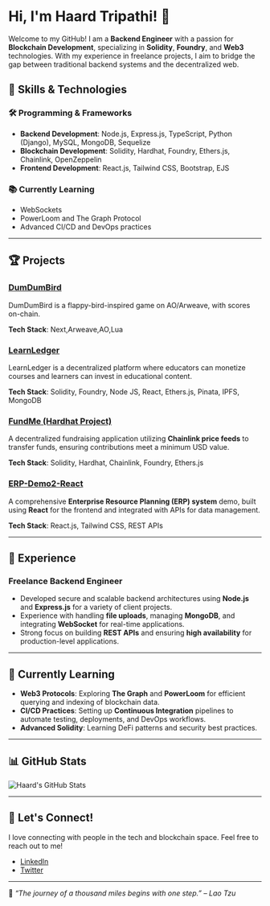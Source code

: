 # Hi, I'm Haard Tripathi! 👋

Welcome to my GitHub! I am a **Backend Engineer** with a passion for **Blockchain Development**, specializing in **Solidity**, **Foundry**, and **Web3** technologies. With my experience in freelance projects, I aim to bridge the gap between traditional backend systems and the decentralized web.

## 🚀 Skills & Technologies

### 🛠️ Programming & Frameworks
- **Backend Development**: Node.js, Express.js, TypeScript, Python (Django), MySQL, MongoDB, Sequelize
- **Blockchain Development**: Solidity, Hardhat, Foundry, Ethers.js, Chainlink, OpenZeppelin
- **Frontend Development**: React.js, Tailwind CSS, Bootstrap, EJS

### 📚 Currently Learning
- WebSockets
- PowerLoom and The Graph Protocol
- Advanced CI/CD and DevOps practices

---

## 🏆 Projects
### [DumDumBird](https://github.com/Haardtripathi/dumdumbird)
DumDumBird is a flappy-bird-inspired game on AO/Arweave, with scores on-chain.

**Tech Stack**: Next,Arweave,AO,Lua

### [LearnLedger](https://github.com/Haardtripathi/learn-ledger-basedIndia)
LearnLedger is a decentralized platform where educators can monetize courses and learners can invest in educational content.

**Tech Stack**: Solidity, Foundry, Node JS, React, Ethers.js, Pinata, IPFS,  MongoDB

### [FundMe (Hardhat Project)](https://github.com/Haardtripathi/hardhat-fund-me-ts)
A decentralized fundraising application utilizing **Chainlink price feeds** to transfer funds, ensuring contributions meet a minimum USD value.

**Tech Stack**: Solidity, Hardhat, Chainlink, Foundry, Ethers.js

### [ERP-Demo2-React](https://github.com/Haardtripathi/ERP-Demo2-React)
A comprehensive **Enterprise Resource Planning (ERP) system** demo, built using **React** for the frontend and integrated with APIs for data management.

**Tech Stack**: React.js, Tailwind CSS, REST APIs

---

## 💼 Experience

### Freelance Backend Engineer
- Developed secure and scalable backend architectures using **Node.js** and **Express.js** for a variety of client projects.
- Experience with handling **file uploads**, managing **MongoDB**, and integrating **WebSocket** for real-time applications.
- Strong focus on building **REST APIs** and ensuring **high availability** for production-level applications.

---

## 🧠 Currently Learning
- **Web3 Protocols**: Exploring **The Graph** and **PowerLoom** for efficient querying and indexing of blockchain data.
- **CI/CD Practices**: Setting up **Continuous Integration** pipelines to automate testing, deployments, and DevOps workflows.
- **Advanced Solidity**: Learning DeFi patterns and security best practices.

---

## 📊 GitHub Stats

![Haard's GitHub Stats](https://github-readme-stats.vercel.app/api?username=Haardtripathi&show_icons=true&theme=radical)

---

## 💬 Let's Connect!

I love connecting with people in the tech and blockchain space. Feel free to reach out to me!

- [LinkedIn](https://www.linkedin.com/in/haardtripathi)
- [Twitter](https://twitter.com/HaardTripathi)

---

🌟 _“The journey of a thousand miles begins with one step.” – Lao Tzu_
